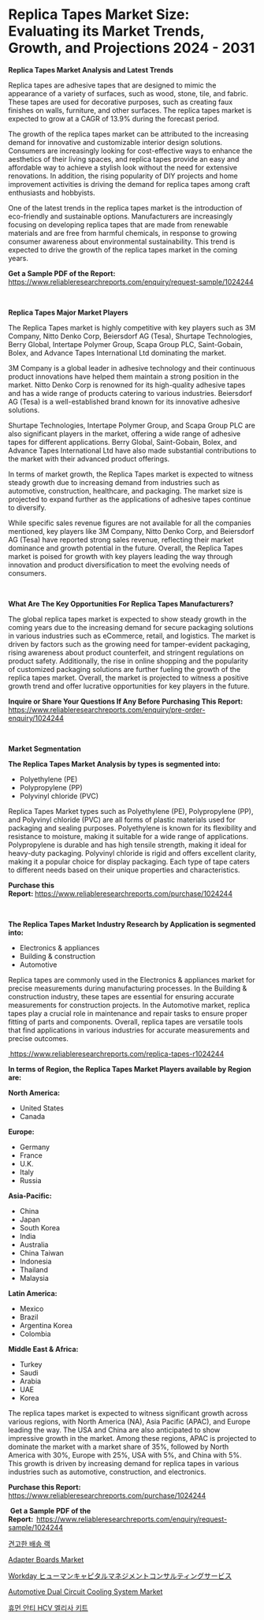 <p><h1>Replica Tapes Market Size: Evaluating its Market Trends, Growth, and Projections 2024 - 2031</h1></p><p><strong>Replica Tapes Market Analysis and Latest Trends</strong></p>
<p><p>Replica tapes are adhesive tapes that are designed to mimic the appearance of a variety of surfaces, such as wood, stone, tile, and fabric. These tapes are used for decorative purposes, such as creating faux finishes on walls, furniture, and other surfaces. The replica tapes market is expected to grow at a CAGR of 13.9% during the forecast period.</p><p>The growth of the replica tapes market can be attributed to the increasing demand for innovative and customizable interior design solutions. Consumers are increasingly looking for cost-effective ways to enhance the aesthetics of their living spaces, and replica tapes provide an easy and affordable way to achieve a stylish look without the need for extensive renovations. In addition, the rising popularity of DIY projects and home improvement activities is driving the demand for replica tapes among craft enthusiasts and hobbyists.</p><p>One of the latest trends in the replica tapes market is the introduction of eco-friendly and sustainable options. Manufacturers are increasingly focusing on developing replica tapes that are made from renewable materials and are free from harmful chemicals, in response to growing consumer awareness about environmental sustainability. This trend is expected to drive the growth of the replica tapes market in the coming years.</p></p>
<p><strong>Get a Sample PDF of the Report:&nbsp;</strong> <a href="https://www.reliableresearchreports.com/enquiry/request-sample/1024244">https://www.reliableresearchreports.com/enquiry/request-sample/1024244</a></p>
<p>&nbsp;</p>
<p><strong>Replica Tapes Major Market Players</strong></p>
<p><p>The Replica Tapes market is highly competitive with key players such as 3M Company, Nitto Denko Corp, Beiersdorf AG (Tesa), Shurtape Technologies, Berry Global, Intertape Polymer Group, Scapa Group PLC, Saint-Gobain, Bolex, and Advance Tapes International Ltd dominating the market. </p><p>3M Company is a global leader in adhesive technology and their continuous product innovations have helped them maintain a strong position in the market. Nitto Denko Corp is renowned for its high-quality adhesive tapes and has a wide range of products catering to various industries. Beiersdorf AG (Tesa) is a well-established brand known for its innovative adhesive solutions.</p><p>Shurtape Technologies, Intertape Polymer Group, and Scapa Group PLC are also significant players in the market, offering a wide range of adhesive tapes for different applications. Berry Global, Saint-Gobain, Bolex, and Advance Tapes International Ltd have also made substantial contributions to the market with their advanced product offerings.</p><p>In terms of market growth, the Replica Tapes market is expected to witness steady growth due to increasing demand from industries such as automotive, construction, healthcare, and packaging. The market size is projected to expand further as the applications of adhesive tapes continue to diversify.</p><p>While specific sales revenue figures are not available for all the companies mentioned, key players like 3M Company, Nitto Denko Corp, and Beiersdorf AG (Tesa) have reported strong sales revenue, reflecting their market dominance and growth potential in the future. Overall, the Replica Tapes market is poised for growth with key players leading the way through innovation and product diversification to meet the evolving needs of consumers.</p></p>
<p>&nbsp;</p>
<p><strong>What Are The Key Opportunities For Replica Tapes Manufacturers?</strong></p>
<p><p>The global replica tapes market is expected to show steady growth in the coming years due to the increasing demand for secure packaging solutions in various industries such as eCommerce, retail, and logistics. The market is driven by factors such as the growing need for tamper-evident packaging, rising awareness about product counterfeit, and stringent regulations on product safety. Additionally, the rise in online shopping and the popularity of customized packaging solutions are further fueling the growth of the replica tapes market. Overall, the market is projected to witness a positive growth trend and offer lucrative opportunities for key players in the future.</p></p>
<p><strong>Inquire or Share Your Questions If Any Before Purchasing This Report:</strong> <a href="https://www.reliableresearchreports.com/enquiry/pre-order-enquiry/1024244">https://www.reliableresearchreports.com/enquiry/pre-order-enquiry/1024244</a></p>
<p>&nbsp;</p>
<p><strong>Market Segmentation</strong></p>
<p><strong>The Replica Tapes Market Analysis by types is segmented into:</strong></p>
<p><ul><li>Polyethylene (PE)</li><li>Polypropylene (PP)</li><li>Polyvinyl chloride (PVC)</li></ul></p>
<p><p>Replica Tapes Market types such as Polyethylene (PE), Polypropylene (PP), and Polyvinyl chloride (PVC) are all forms of plastic materials used for packaging and sealing purposes. Polyethylene is known for its flexibility and resistance to moisture, making it suitable for a wide range of applications. Polypropylene is durable and has high tensile strength, making it ideal for heavy-duty packaging. Polyvinyl chloride is rigid and offers excellent clarity, making it a popular choice for display packaging. Each type of tape caters to different needs based on their unique properties and characteristics.</p></p>
<p><strong>Purchase this Report:&nbsp;</strong><a href="https://www.reliableresearchreports.com/purchase/1024244">https://www.reliableresearchreports.com/purchase/1024244</a></p>
<p>&nbsp;</p>
<p><strong>The Replica Tapes Market Industry Research by Application is segmented into:</strong></p>
<p><ul><li>Electronics & appliances</li><li>Building & construction</li><li>Automotive</li></ul></p>
<p><p>Replica tapes are commonly used in the Electronics & appliances market for precise measurements during manufacturing processes. In the Building & construction industry, these tapes are essential for ensuring accurate measurements for construction projects. In the Automotive market, replica tapes play a crucial role in maintenance and repair tasks to ensure proper fitting of parts and components. Overall, replica tapes are versatile tools that find applications in various industries for accurate measurements and precise outcomes.</p></p>
<p><a href="https://www.reliableresearchreports.com/replica-tapes-r1024244">&nbsp;https://www.reliableresearchreports.com/replica-tapes-r1024244</a></p>
<p><strong>In terms of Region, the Replica Tapes Market Players available by Region are:</strong></p>
<p>
    <p> <strong> North America: </strong>
        <ul>
            <li>United States</li>
            <li>Canada</li>
        </ul>
        </p> 
    <p> <strong> Europe: </strong>
        <ul>
            <li>Germany</li>
            <li>France</li>
            <li>U.K.</li>
            <li>Italy</li>
            <li>Russia</li>
        </ul>
        </p> 
    <p> <strong> Asia-Pacific: </strong>
        <ul>
            <li>China</li>
            <li>Japan</li>
            <li>South Korea</li>
            <li>India</li>
            <li>Australia</li>
            <li>China Taiwan</li>
            <li>Indonesia</li>
            <li>Thailand</li>
            <li>Malaysia</li>
        </ul>
        </p> 
    <p> <strong> Latin America: </strong>
        <ul>
            <li>Mexico</li>
            <li>Brazil</li>
            <li>Argentina Korea</li>
            <li>Colombia</li>
        </ul>
        </p> 
    <p> <strong> Middle East & Africa: </strong>
        <ul>
            <li>Turkey</li>
            <li>Saudi</li>
            <li>Arabia</li>
            <li>UAE</li>
            <li>Korea</li>
        </ul>
    </p>
    </p>
<p><p>The replica tapes market is expected to witness significant growth across various regions, with North America (NA), Asia Pacific (APAC), and Europe leading the way. The USA and China are also anticipated to show impressive growth in the market. Among these regions, APAC is projected to dominate the market with a market share of 35%, followed by North America with 30%, Europe with 25%, USA with 5%, and China with 5%. This growth is driven by increasing demand for replica tapes in various industries such as automotive, construction, and electronics.</p></p>
<p><strong>Purchase this Report: </strong><a href="https://www.reliableresearchreports.com/purchase/1024244">https://www.reliableresearchreports.com/purchase/1024244</a></p>
<p>&nbsp;<strong>Get a Sample PDF of the Report:&nbsp;&nbsp;</strong><a href="https://www.reliableresearchreports.com/enquiry/request-sample/1024244">https://www.reliableresearchreports.com/enquiry/request-sample/1024244</a></p>
<p><strong></strong></p>
<p><p><a href="https://medium.com/@jordybecker/%EC%97%84%EA%B2%A9%ED%95%9C-%EB%B0%B0%EC%86%A1-%EB%9E%99-%EC%8B%9C%EC%9E%A5-%EC%9D%B8%EC%82%AC%EC%9D%B4%ED%8A%B8-%EC%8B%9C%EC%9E%A5-%EB%8F%99%ED%96%A5-%EC%84%B1%EC%9E%A5-2024%EB%85%84%EB%B6%80%ED%84%B0-2031%EB%85%84%EA%B9%8C%EC%A7%80-%EC%98%88%EC%B8%A1%EB%90%9C-%EA%B2%83-5ea4e2c0b060">견고한 배송 랙</a></p><p><a href="https://issuu.com/reportprime-2/docs/adapter-boards-market-size-2030.pptx">Adapter Boards Market</a></p><p><a href="https://github.com/oafhukehf4709715/Market-Research-Report-List-2/blob/main/267631589545.md">Workday ヒューマンキャピタルマネジメントコンサルティングサービス</a></p><p><a href="https://github.com/jodemen/Market-Research-Report-List-2/blob/main/automotive-dual-circuit-cooling-system-market.md">Automotive Dual Circuit Cooling System Market</a></p><p><a href="https://github.com/ConstantinVon/Market-Research-Report-List-1/blob/main/774636182168.md">휴먼 안티 HCV 엘리사 키트</a></p></p>